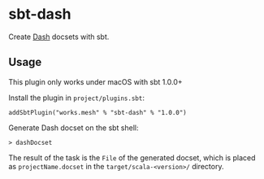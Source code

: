 # sbt-dash

Create [Dash](https://kapeli.com/dash) docsets with sbt.


## Usage

This plugin only works under macOS with sbt 1.0.0+

Install the plugin in `project/plugins.sbt`:

    addSbtPlugin("works.mesh" % "sbt-dash" % "1.0.0")
    
Generate Dash docset on the sbt shell:

    > dashDocset
    
The result of the task is the `File` of the generated docset, which
is placed as `projectName.docset` in the `target/scala-<version>/` directory.
